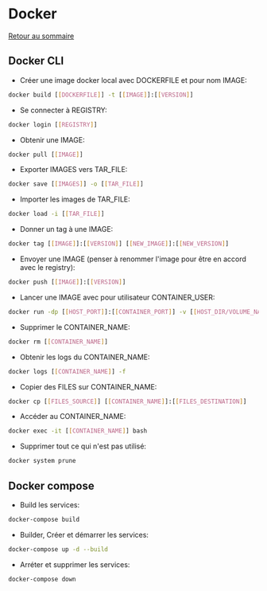 # Docker

[Retour au sommaire](docs/index)

## Docker CLI
- Créer une image docker local avec DOCKERFILE et pour nom IMAGE:
```bash
docker build [[DOCKERFILE]] -t [[IMAGE]]:[[VERSION]]
```
- Se connecter à REGISTRY:
```bash
docker login [[REGISTRY]]
```
- Obtenir une IMAGE:
```bash
docker pull [[IMAGE]]
```
- Exporter IMAGES vers TAR_FILE:
```bash
docker save [[IMAGES]] -o [[TAR_FILE]]
```
- Importer les images de TAR_FILE:
```bash
docker load -i [[TAR_FILE]]
```
- Donner un tag à une IMAGE:
```bash
docker tag [[IMAGE]]:[[VERSION]] [[NEW_IMAGE]]:[[NEW_VERSION]]
```
- Envoyer une IMAGE (penser à renommer l'image pour être en accord avec le registry):
```bash
docker push [[IMAGE]]:[[VERSION]]
```
- Lancer une IMAGE avec pour utilisateur CONTAINER_USER:
```bash
docker run -dp [[HOST_PORT]]:[[CONTAINER_PORT]] -v [[HOST_DIR/VOLUME_NAME]]:[[CONTAINER_DIR]] --network [[CONTAINER_NETWORK]] -u [[CONTAINER_USER]]:[[CONTAINER_GROUP]] --name [[CONTAINER_NAME]] --restart unless-stopped [[IMAGE]]:[[VERSION]]
```
- Supprimer le CONTAINER_NAME:
```bash
docker rm [[CONTAINER_NAME]]
```
- Obtenir les logs du CONTAINER_NAME:
```bash
docker logs [[CONTAINER_NAME]] -f
```
- Copier des FILES sur CONTAINER_NAME:
```bash
docker cp [[FILES_SOURCE]] [[CONTAINER_NAME]]:[[FILES_DESTINATION]]
```
- Accéder au CONTAINER_NAME:
```bash
docker exec -it [[CONTAINER_NAME]] bash
```
- Supprimer tout ce qui n'est pas utilisé:
```bash
docker system prune
```

## Docker compose
- Build les services:
```bash
docker-compose build
```
- Builder, Créer et démarrer les services:
```bash
docker-compose up -d --build
```
- Arréter et supprimer les services:
```bash
docker-compose down
```
